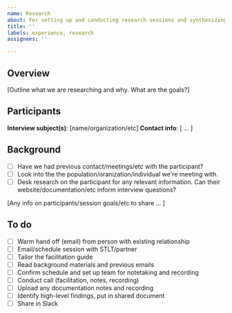 ```yaml
---
name: Research
about: For setting up and conducting research sessions and synthesizing findings
title: ''
labels: experience, research
assignees: ''

---
```


## Overview

[Outline what we are researching and why. What are the goals?]

## Participants

**Interview subject(s)**: [name/organization/etc]
**Contact info**: [ ... ]

## Background

- [ ] Have we had previous contact/meetings/etc with the participant?
- [ ] Look into the the population/oranization/individual we're meeting with.
- [ ] Desk research on the participant for any relevant information. Can their website/documentation/etc inform interview questions?

[Any info on participants/session goals/etc to share ... ]

## To do

- [ ] Warm hand off (email) from person with existing relationship 
- [ ] Email/schedule session with STLT/partner
- [ ] Tailor the facilitation guide 
- [ ] Read background materials and previous emails 
- [ ] Confirm schedule and set up team for notetaking and recording  
- [ ] Conduct call (facilitation, notes, recording) 
- [ ] Upload any documentation notes and recording  
- [ ] Identify high-level findings, put in shared document 
- [ ] Share in Slack
